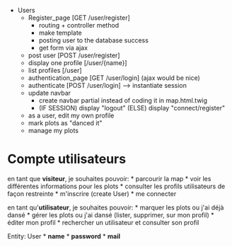 * Users
	* Register_page [GET /user/register]
		* routing + controller method
		* make template
		* posting user to the database success
		* get form via ajax
	* post user [POST /user/register]
	* display one profile [/user/{name}]
	* list profiles [/user]
	* authentication_page [GET /user/login] (ajax would be nice)
	* authenticate [POST /user/login] --> instantiate session
	* update navbar
		* create navbar partial instead of coding it in map.html.twig
		* (IF SESSION) display "logout" (ELSE) display "connect/register"
	* as a user, edit my own profile
	* mark plots as "danced it"
	* manage my plots


# Compte utilisateurs

en tant que **visiteur**, je souhaites pouvoir:
	* parcourir la map
	* voir les différentes informations pour les plots
	* consulter les profils utilisateurs de façon restreinte
	* m'inscrire (create User)
	* me connecter

en tant qu'**utilisateur**, je souhaites pouvoir:
	* marquer les plots ou j'ai déjà dansé
	* gérer les plots ou j'ai dansé (lister, supprimer, sur mon profil)
	* éditer mon profil
	* rechercher un utilisateur et consulter son profil

Entity: User
	* **name**
	* **password**
	* **mail**

